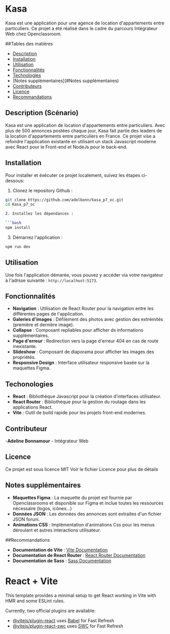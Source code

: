 # Kasa

Kasa est une application pour une agence de location d'appartements entre particuliers.
Ce projet a été réalisé dans le cadre du parcours Intégrateur Web chez Openclassroom.

##Tables des matières

- [Description](#description)
- [Installation](#Installation)
- [Utilisation](#Utilisation)
- [Fonctionnalités](#Fonctionnalités)
- [Technologies](#Technologies)
- [Notes supplémentaires](#Notes supplémentaires)
- [Contributeurs](#Contributeur)
- [Licence](#Licence)
- [Recommandations](#Recommandations)

## Description (Scénario)

Kasa est une application de location d'appartements entre particuliers. Avec plus de 500 annonces postées chaque jour, Kasa fait partie des leaders de la location d'appartements entre particuliers en France.
Ce projet vise a refondre l'application existante en utilisant un stack Javascript moderne avec React pour le Front-end et NodeJs pour le back-end.

## Installation

Pour installer et éxécuter ce projet localement, suivez les étapes ci-dessous:

1. Clonez le repository Github :

```bash
git clone https://github.com/adelbonn/kasa_p7_oc.git
cd Kasa_p7_oc

2. Installez les dépendances :

```bash
npm install
```

3. Démarrez l'application : 

```bash
npm run dev
```

## Utilisation 

Une fois l'application démarée, vous pouvez y accéder via votre navigateur à l'adrsse suivante : `http://localhost:5173`.

## Fonctionnalités

- **Navigation** : Utilisation de React Router pour la navigation entre les différentes pages de l'application.
- **Galeries d'images** : Défilement des photos avec gestion des extrémités (première et dernière image). 
- **Collapse** : Composant repliables pour afficher ds informations supplémentaires.
- **Page d'erreur** : Redirection vers la page d'erreur 404 en cas de route inexistante.
- **Slideshow** : Composant de diaporama pour afficher les images des propriétés.
- **Responsive Design** : Interface utilisateur responsive basée sur la maquettes Figma.

## Techonologies

- **React** : Bibliothèque Javascript pour la création d'interfaces utilisateur.
- **React Router** : Bibliothèque pour la gestion du routage dans les applications React.
- **Vite** : Outil de build rapide pour les projets front-end modernes.

## Contributeur

-**Adeline Bonnamour** - Intégrateur Web 

## Licence

Ce projet est sous licence MIT
Voir le fichier Licence pour plus de détails

## Notes supplémentaires

- **Maquettes Figma** : La maquette du projet est fournie par Openclassrooms et disponible sur Figma et inclue toutes les ressources nécessaire (logos, icônes...)
- **Données JSON** : Les données des annonces sont extraites d'un fichier JSON foruni.
- **Animations CSS** : Implémentation d'animations Css pour les menus déroulant et autres interactions utilisateur.

##Recommandations
- **Documentation de Vite** : [Vite Documentation](https://vitejs.dev/guide/)
- **Documentation de React Router** : [React Router Documentation](https://reactrouter.com/)
- **Documentation de Sass** : [Sass Documentation](https://sass-lang.com/documentation)

# React + Vite

This template provides a minimal setup to get React working in Vite with HMR and some ESLint rules.

Currently, two official plugins are available:

- [@vitejs/plugin-react](https://github.com/vitejs/vite-plugin-react/blob/main/packages/plugin-react/README.md) uses [Babel](https://babeljs.io/) for Fast Refresh
- [@vitejs/plugin-react-swc](https://github.com/vitejs/vite-plugin-react-swc) uses [SWC](https://swc.rs/) for Fast Refresh
